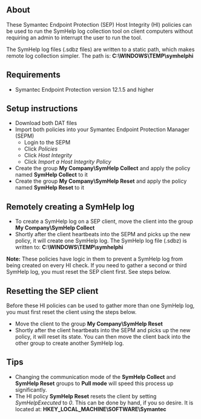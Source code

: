 ## About
These Symantec Endpoint Protection (SEP) Host Integrity (HI) policies can be used to run the SymHelp log collection tool on client computers without requiring an admin to interrupt the user to run the tool.

The SymHelp log files (.sdbz files) are written to a static path, which makes remote log collection simpler. The path is: **C:\WINDOWS\TEMP\symhelphi**

##  Requirements
- Symantec Endpoint Protection version 12.1.5 and higher

##  Setup instructions
- Download both DAT files
- Import both policies into your Symantec Endpoint Protection Manager (SEPM)
    - Login to the SEPM
    - Click *Policies*
    - Click *Host Integrity*
    - Click *Import a Host Integrity Policy*
- Create the group **My Company\SymHelp Collect** and apply the policy named **SymHelp Collect** to it
- Create the group **My Company\SymHelp Reset** and apply the policy named **SymHelp Reset** to it

##  Remotely creating a SymHelp log
- To create a SymHelp log on a SEP client, move the client into the group **My Company\SymHelp Collect**
- Shortly after the client heartbeats into the SEPM and picks up the new policy, it will create one SymHelp log. The SymHelp log file (.sdbz) is written to: **C:\WINDOWS\TEMP\symhelphi**

**Note:** These policies have logic in them to prevent a SymHelp log from being created on every HI check. If you need to gather a second or third SymHelp log, you must reset the SEP client first. See steps below.

##  Resetting the SEP client
Before these HI policies can be used to gather more than one SymHelp log, you must first reset the client using the steps below.

- Move the client to the group **My Company\SymHelp Reset**
- Shortly after the client heartbeats into the SEPM and picks up the new policy, it will reset its state. You can then move the client back into the other group to create another SymHelp log.

##  Tips
- Changing the communication mode of the **SymHelp Collect** and **SymHelp Reset** groups to **Pull mode** will speed this process up significantly.
- The HI policy **SymHelp Reset** resets the client by setting *SymHelpExecuted* to *0*. This can be done by hand, if you so desire. It is located at: **HKEY_LOCAL_MACHINE\SOFTWARE\Symantec**

